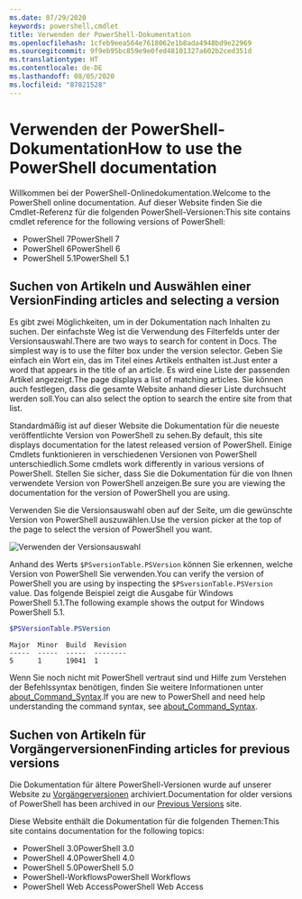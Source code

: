 ```yaml
---
ms.date: 07/29/2020
keywords: powershell,cmdlet
title: Verwenden der PowerShell-Dokumentation
ms.openlocfilehash: 1cfeb9eea564e7618062e1b8ada4948bd9e22969
ms.sourcegitcommit: 9f9eb95bc859e9e0fed48101327a602b2ced351d
ms.translationtype: HT
ms.contentlocale: de-DE
ms.lasthandoff: 08/05/2020
ms.locfileid: "87821528"
---
```

# <a name="how-to-use-the-powershell-documentation"></a><span data-ttu-id="e0d3b-103">Verwenden der PowerShell-Dokumentation</span><span class="sxs-lookup"><span data-stu-id="e0d3b-103">How to use the PowerShell documentation</span></span>

<span data-ttu-id="e0d3b-104">Willkommen bei der PowerShell-Onlinedokumentation.</span><span class="sxs-lookup"><span data-stu-id="e0d3b-104">Welcome to the PowerShell online documentation.</span></span> <span data-ttu-id="e0d3b-105">Auf dieser Website finden Sie die Cmdlet-Referenz für die folgenden PowerShell-Versionen:</span><span class="sxs-lookup"><span data-stu-id="e0d3b-105">This site contains cmdlet reference for the following versions of PowerShell:</span></span>

- <span data-ttu-id="e0d3b-106">PowerShell 7</span><span class="sxs-lookup"><span data-stu-id="e0d3b-106">PowerShell 7</span></span>
- <span data-ttu-id="e0d3b-107">PowerShell 6</span><span class="sxs-lookup"><span data-stu-id="e0d3b-107">PowerShell 6</span></span>
- <span data-ttu-id="e0d3b-108">PowerShell 5.1</span><span class="sxs-lookup"><span data-stu-id="e0d3b-108">PowerShell 5.1</span></span>

## <a name="finding-articles-and-selecting-a-version"></a><span data-ttu-id="e0d3b-109">Suchen von Artikeln und Auswählen einer Version</span><span class="sxs-lookup"><span data-stu-id="e0d3b-109">Finding articles and selecting a version</span></span>

<span data-ttu-id="e0d3b-110">Es gibt zwei Möglichkeiten, um in der Dokumentation nach Inhalten zu suchen. Der einfachste Weg ist die Verwendung des Filterfelds unter der Versionsauswahl.</span><span class="sxs-lookup"><span data-stu-id="e0d3b-110">There are two ways to search for content in Docs. The simplest way is to use the filter box under the version selector.</span></span> <span data-ttu-id="e0d3b-111">Geben Sie einfach ein Wort ein, das im Titel eines Artikels enthalten ist.</span><span class="sxs-lookup"><span data-stu-id="e0d3b-111">Just enter a word that appears in the title of an article.</span></span> <span data-ttu-id="e0d3b-112">Es wird eine Liste der passenden Artikel angezeigt.</span><span class="sxs-lookup"><span data-stu-id="e0d3b-112">The page displays a list of matching articles.</span></span> <span data-ttu-id="e0d3b-113">Sie können auch festlegen, dass die gesamte Website anhand dieser Liste durchsucht werden soll.</span><span class="sxs-lookup"><span data-stu-id="e0d3b-113">You can also select the option to search the entire site from that list.</span></span>

<span data-ttu-id="e0d3b-114">Standardmäßig ist auf dieser Website die Dokumentation für die neueste veröffentlichte Version von PowerShell zu sehen.</span><span class="sxs-lookup"><span data-stu-id="e0d3b-114">By default, this site displays documentation for the latest released version of PowerShell.</span></span> <span data-ttu-id="e0d3b-115">Einige Cmdlets funktionieren in verschiedenen Versionen von PowerShell unterschiedlich.</span><span class="sxs-lookup"><span data-stu-id="e0d3b-115">Some cmdlets work differently in various versions of PowerShell.</span></span> <span data-ttu-id="e0d3b-116">Stellen Sie sicher, dass Sie die Dokumentation für die von Ihnen verwendete Version von PowerShell anzeigen.</span><span class="sxs-lookup"><span data-stu-id="e0d3b-116">Be sure you are viewing the documentation for the version of PowerShell you are using.</span></span>

<span data-ttu-id="e0d3b-117">Verwenden Sie die Versionsauswahl oben auf der Seite, um die gewünschte Version von PowerShell auszuwählen.</span><span class="sxs-lookup"><span data-stu-id="e0d3b-117">Use the version picker at the top of the page to select the version of PowerShell you want.</span></span>

![Verwenden der Versionsauswahl](media/how-to-use-docs/version-search.gif)

<span data-ttu-id="e0d3b-119">Anhand des Werts `$PSversionTable.PSVersion` können Sie erkennen, welche Version von PowerShell Sie verwenden.</span><span class="sxs-lookup"><span data-stu-id="e0d3b-119">You can verify the version of PowerShell you are using by inspecting the `$PSversionTable.PSVersion` value.</span></span> <span data-ttu-id="e0d3b-120">Das folgende Beispiel zeigt die Ausgabe für Windows PowerShell 5.1.</span><span class="sxs-lookup"><span data-stu-id="e0d3b-120">The following example shows the output for Windows PowerShell 5.1.</span></span>

```powershell
$PSVersionTable.PSVersion
```

```Output
Major  Minor  Build  Revision
-----  -----  -----  --------
5      1      19041  1
```

<span data-ttu-id="e0d3b-121">Wenn Sie noch nicht mit PowerShell vertraut sind und Hilfe zum Verstehen der Befehlssyntax benötigen, finden Sie weitere Informationen unter [about_Command_Syntax](/powershell/module/microsoft.powershell.core/about/about_command_syntax).</span><span class="sxs-lookup"><span data-stu-id="e0d3b-121">If you are new to PowerShell and need help understanding the command syntax, see [about_Command_Syntax](/powershell/module/microsoft.powershell.core/about/about_command_syntax).</span></span>

## <a name="finding-articles-for-previous-versions"></a><span data-ttu-id="e0d3b-122">Suchen von Artikeln für Vorgängerversionen</span><span class="sxs-lookup"><span data-stu-id="e0d3b-122">Finding articles for previous versions</span></span>

<span data-ttu-id="e0d3b-123">Die Dokumentation für ältere PowerShell-Versionen wurde auf unserer Website zu [Vorgängerversionen](https://aka.ms/PSLegacyDocs) archiviert.</span><span class="sxs-lookup"><span data-stu-id="e0d3b-123">Documentation for older versions of PowerShell has been archived in our [Previous Versions](https://aka.ms/PSLegacyDocs) site.</span></span>

<span data-ttu-id="e0d3b-124">Diese Website enthält die Dokumentation für die folgenden Themen:</span><span class="sxs-lookup"><span data-stu-id="e0d3b-124">This site contains documentation for the following topics:</span></span>

- <span data-ttu-id="e0d3b-125">PowerShell 3.0</span><span class="sxs-lookup"><span data-stu-id="e0d3b-125">PowerShell 3.0</span></span>
- <span data-ttu-id="e0d3b-126">PowerShell 4.0</span><span class="sxs-lookup"><span data-stu-id="e0d3b-126">PowerShell 4.0</span></span>
- <span data-ttu-id="e0d3b-127">PowerShell 5.0</span><span class="sxs-lookup"><span data-stu-id="e0d3b-127">PowerShell 5.0</span></span>
- <span data-ttu-id="e0d3b-128">PowerShell-Workflows</span><span class="sxs-lookup"><span data-stu-id="e0d3b-128">PowerShell Workflows</span></span>
- <span data-ttu-id="e0d3b-129">PowerShell Web Access</span><span class="sxs-lookup"><span data-stu-id="e0d3b-129">PowerShell Web Access</span></span>

